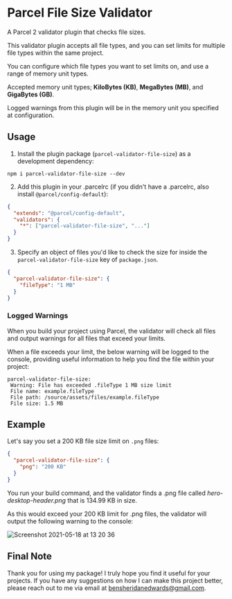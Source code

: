 # Parcel File Size Validator
A Parcel 2 validator plugin that checks file sizes.

This validator plugin accepts all file types, and you can set limits for multiple file types within the same project.

You can configure which file types you want to set limits on, and use a range of memory unit types.

Accepted memory unit types; **KiloBytes (KB)**, **MegaBytes (MB)**, and **GigaBytes (GB)**.

Logged warnings from this plugin will be in the memory unit you specified at configuration.

## Usage

1. Install the plugin package (`parcel-validator-file-size`) as a development dependency:

```shell
npm i parcel-validator-file-size --dev
```

2. Add this plugin in your .parcelrc (if you didn't have a .parcelrc, also install `@parcel/config-default`):

```json
{
  "extends": "@parcel/config-default",
  "validators": {
    "*": ["parcel-validator-file-size", "..."]
  }
}
```

3. Specify an object of files you'd like to check the size for inside the `parcel-validator-file-size` key of `package.json`.

```json
{
  "parcel-validator-file-size": {
    "fileType": "1 MB"
  }
}
```

### Logged Warnings

When you build your project using Parcel, the validator will check all files and output warnings for all files that exceed your limits.

When a file exceeds your limit, the below warning will be logged to the console, providing useful information to help you find the file within your project:

```shell
parcel-validator-file-size: 
 Warning: File has exceeded .fileType 1 MB size limit 
 File name: example.fileType 
 File path: /source/assets/files/example.fileType 
 File size: 1.5 MB 
```

## Example

Let's say you set a 200 KB file size limit on `.png` files:

```json
{
  "parcel-validator-file-size": {
    "png": "200 KB"
  }
}
```

You run your build command, and the validator finds a .png file called *hero-desktop-header.png* that is 134.99 KB in size.

As this would exceed your 200 KB limit for .png files, the validator will output the following warning to the console:

![Screenshot 2021-05-18 at 13 20 36](https://user-images.githubusercontent.com/42347559/118649809-d689ad80-b7db-11eb-8ce6-e09951eecee4.png)

## Final Note

Thank you for using my package! I truly hope you find it useful for your projects. If you have any suggestions on how I can make this project better, please reach out to me via email at bensheridanedwards@gmail.com.

